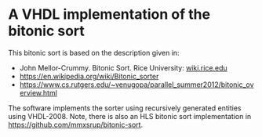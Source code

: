 # A VHDL implementation of the bitonic sort

This bitonic sort is based on the description given in:

* John Mellor-Crummy. Bitonic Sort. Rice University: [wiki.rice.edu](https://wiki.rice.edu/confluence/download/attachments/4435861/comp322-s12-lec28-slides-JMC.pdf?version=1&modificationDate=1333163955158)
* https://en.wikipedia.org/wiki/Bitonic_sorter
* https://www.cs.rutgers.edu/~venugopa/parallel_summer2012/bitonic_overview.html

The software implements the sorter using recursively generated entities using VHDL-2008. Note, there is also an HLS bitonic sort implementation in https://github.com/mmxsrup/bitonic-sort.